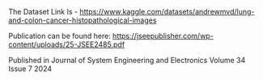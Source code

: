 The Dataset Link Is - https://www.kaggle.com/datasets/andrewmvd/lung-and-colon-cancer-histopathological-images

Publication can be found here: https://jseepublisher.com/wp-content/uploads/25-JSEE2485.pdf

Published in Journal of System Engineering and Electronics Volume 34 Issue 7 2024
